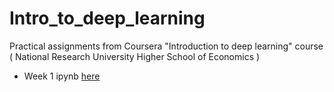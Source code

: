 # Intro_to_deep_learning

Practical assignments from Coursera "Introduction to deep learning" course ( National Research University Higher School of Economics )

-   Week 1 ipynb [here](https://colab.research.google.com/drive/1kAjAWDb8fRPlIUxfkes_i5kIocTtUETM)
